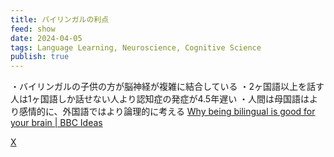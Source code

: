 ```yaml
---
title: バイリンガルの利点
feed: show
date: 2024-04-05
tags: Language Learning, Neuroscience, Cognitive Science
publish: true
---
```

・バイリンガルの子供の方が脳神経が複雑に結合している
・2ヶ国語以上を話す人は1ヶ国語しか話せない人より認知症の発症が4.5年遅い
・人間は母国語はより感情的に、外国語ではより論理的に考える
[Why being bilingual is good for your brain \| BBC Ideas](https://www.youtube.com/watch?v=nzHY-muy2Mw)

[X](https://twitter.com/supremeeigo/status/1735942073537503337?s=46)

